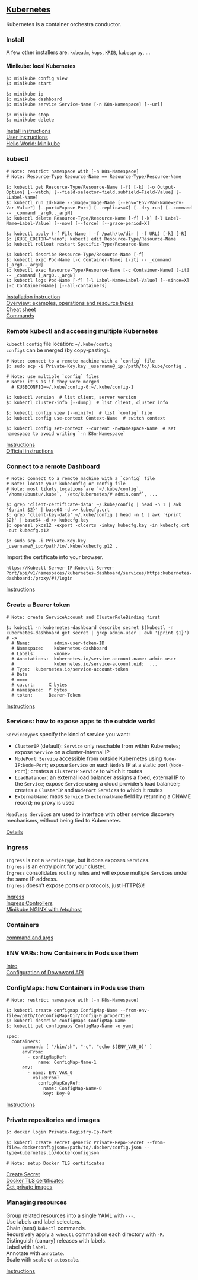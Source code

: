 ## [Kubernetes](https://kubernetes.io/)

Kubernetes is a container orchestra conductor.

### Install

A few other installers are: `kubeadm`, `kops`, `KRIB`, `kubespray`, ...

#### Minikube: local Kubernetes

```
$: minikube config view
$: minikube start

$: minikube ip
$: minikube dashboard
$: minikube service Service-Name [-n K8n-Namespace] [--url]

$: minikube stop
$: minikube delete
```

[Install instructions](Docs/Tasks/InstallTools)  
[User instructions](Docs/GettingStarted/Learning/InstallingKubernetesWithMinikube)  
[Hello World: Minikube](Docs/Tutorials/HelloMinikube)  

### kubectl

```
# Note: restrict namespace with [-n K8s-Namespace]
# Note: Resource-Type Resource-Name == Resource-Type/Resource-Name

$: kubectl get Resource-Type/Resource-Name [-f] [-k] [-o Output-Option] [--watch] [--field-selector=field.subfield=Field-Value] [-LLabel-Name]
$: kubectl run Id-Name --image=Image-Name [--env="Env-Var-Name=Env-Var-Value"] [--port=Expose-Port] [--replicas=X] [--dry-run] [--command -- _command _arg0.._argN]
$: kubectl delete Resource-Type/Resource-Name [-f] [-k] [-l Label-Name=Label-Value] [--now] [--force] [--grace-period=X]

$: kubectl apply (-f File-Name | -f /path/to/dir | -f URL) [-k] [-R]
$: [KUBE_EDITOR="nano"] kubectl edit Resource-Type/Resource-Name
$: kubectl rollout restart Specific-Type/Resource-Name

$: kubectl describe Resource-Type/Resource-Name [-f]
$: kubectl exec Pod-Name [-c Container-Name] [-it] -- _command [_arg0.._argN]
$: kubectl exec Resource-Type/Resource-Name [-c Container-Name] [-it] -- _command [_arg0.._argN]
$: kubectl logs Pod-Name [-f] [-l Label-Name=Label-Value] [--since=X] [-c Container-Name] [--all-containers]
```

[Installation instruction](Docs/Tasks/InstallTools/InstallKubectl)  
[Overview: examples, operations and resource types](Docs/References/KubectlCLI/Overview)  
[Cheat sheet](Docs/References/KubectlCLI/CheatSheet)  
[Commands](Docs/References/KubectlCLI/Commands)  

### Remote kubectl and accessing multiple Kubernetes

`kubectl` `config` file location: `~/.kube/config`  
`config`s can be merged (by copy-pasting).  

```
# Note: connect to a remote machine with a `config` file
$: sudo scp -i Private-Key.key _username@_ip:/path/to/.kube/config .

# Note: use multiple `config` files
# Note: it's as if they were merged
  # KUBECONFIG=~/.kube/config-0:~/.kube/config-1

$: kubectl version  # list client, server version
$: kubectl cluster-info [--dump]  # list client, cluster info

$: kubectl config view [--minify]  # list `config` file
$: kubectl config use-context Context-Name  # switch context

$: kubectl config set-context --current -n=Namespace-Name  # set namespace to avoid writing `-n K8n-Namespace`
```

[Instructions](Other/RemoteKubectl)  
[Official instructions](Docs/Tasks/AccessAppsInCluster/ConfigureAccessToClusters)

### Connect to a remote Dashboard

```
# Note: connect to a remote machine with a `config` file
# Note: locate your kubeconfig or config file
# Note: most likely locations are `~/.kube/config`, `/home/ubuntu/.kube`, `/etc/kubernetes/# admin.conf`, ...

$: grep 'client-certificate-data' ~/.kube/config | head -n 1 | awk '{print $2}' | base64 -d >> kubecfg.crt
$: grep 'client-key-data' ~/.kube/config | head -n 1 | awk '{print $2}' | base64 -d >> kubecfg.key
$: openssl pkcs12 -export -clcerts -inkey kubecfg.key -in kubecfg.crt -out kubecfg.p12

$: sudo scp -i Private-Key.key _username@_ip:/path/to/.kube/kubecfg.p12 .
```

Import the certificate into your browser.  

```
https://Kubectl-Server-IP:Kubectl-Server-Port/api/v1/namespaces/kubernetes-dashboard/services/https:kubernetes-dashboard:/proxy/#!/login
```

[Instructions](Other/RemoteKubernetesDashboard)

### Create a Bearer token

```
# Note: create ServiceAccount and ClusterRoleBinding first

$: kubectl -n kubernetes-dashboard describe secret $(kubectl -n kubernetes-dashboard get secret | grep admin-user | awk '{print $1}')  # ->
  # Name:         admin-user-token-ID
  # Namespace:    kubernetes-dashboard
  # Labels:       <none>
  # Annotations:  kubernetes.io/service-account.name: admin-user
  #               kubernetes.io/service-account.uid:  ...
  # Type:  kubernetes.io/service-account-token
  # Data
  # ====
  # ca.crt:     X bytes
  # namespace:  Y bytes
  # token:      Bearer-Token
```

[Instructions](Other/DashboardDocs/UserGuide/AccessControl)

### Services: how to expose apps to the outside world

`ServiceType`s specify the kind of service you want:
* `ClusterIP` (default): `Service` only reachable from within Kubernetes; expose `Service` on a cluster-internal IP
* `NodePort`: `Service` accessible from outside Kubernetes using `Node-IP:Node-Port`; expose `Service` on each `Node`’s IP at a static port (`Node-Port`); creates a `ClusterIP` `Service` to which it routes
* `LoadBalancer`: an external load balancer assigns a fixed, external IP to the `Service`; expose `Service` using a cloud provider’s load balancer; creates a `ClusterIP` and `NodePort` `Service`s to which it routes
* `ExternalName`: maps `Service` to `externalName` field by returning a CNAME record; no proxy is used

`Headless Service`s are used to interface with other service discovery mechanisms, without being tied to Kubernetes.  

[Details](Docs/Concepts/ServicesLoadBalancingNetworking/Service)

### Ingress

`Ingress` is not a `ServiceType`, but it does exposes `Service`s.  
`Ingress` is an entry point for your cluster.  
`Ingress` consolidates routing rules and will expose multiple `Service`s under the same IP address.  
`Ingress` doesn't expose ports or protocols, just HTTP(S)!  

[Ingress](Docs/Concepts/ServicesLoadBalancingNetworking/Ingress)  
[Ingress Controllers](Docs/Concepts/ServicesLoadBalancingNetworking/IngressController)  
[Minikube NGINX with /etc/host](Docs/Tasks/AccessAppsInCluster/SetupIngressOnMinikube)  

### Containers

[command and args](Docs/Tasks/InjectDataIntoApps/CommandArgumentContainer)  

### ENV VARs: how Containers in Pods use them

[Intro](Docs/Tasks/InjectDataIntoApps/EnvironmentVariablesContainer)  
[Configuration of Downward API](Docs/Tasks/InjectDataIntoApps/PodInfoThroughEnvVar)  

### ConfigMaps: how Containers in Pods use them

```
# Note: restrict namespace with [-n K8s-Namespace]

$: kubectl create configmap ConfigMap-Name --from-env-file=/path/to/ConfigMap-Dir/Config-0.properties
$: kubectl describe configmaps ConfigMap-Name
$: kubectl get configmaps ConfigMap-Name -o yaml
```

```
spec:
  containers:
      command: [ "/bin/sh", "-c", "echo $(ENV_VAR_0)" ]
      envFrom:
        - configMapRef:
            name: ConfigMap-Name-1
      env:
        - name: ENV_VAR_0
          valueFrom:
            configMapKeyRef:
              name: ConfigMap-Name-0
              key: Key-0
```

[Instructions](Docs/Tasks/ConfigurePodsContainers/ConfigurePodToUseConfigMap)

### Private repositories and images

```
$: docker login Private-Registry-Ip-Port

$: kubectl create secret generic Private-Repo-Secret --from-file=.dockerconfigjson=/path/to/.docker/config.json --type=kubernetes.io/dockerconfigjson

# Note: setup Docker TLS certificates
```

[Create Secret](Docs/Tasks/ConfigurePodsContainers/PullImageFromPrivateRegistry)  
[Docker TLS certificates](../Docker)  
[Get private images](Research/DeploymentPodPrivate)

### Managing resources

Group related resources into a single YAML with `---`.  
Use labels and label selectors.  
Chain (nest) `kubectl` commands.  
Recursively apply a `kubectl` command on each directory with `-R`.  
Distinguish (canary) releases with labels.  
Label with `label`.  
Annotate with `annotate`.  
Scale with `scale` or `autoscale`.  

[Instructions](Docs/Concepts/ClusterAdministration/ManagingResources)
